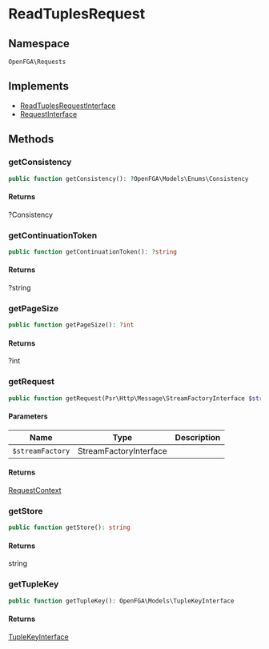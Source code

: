 # ReadTuplesRequest


## Namespace
`OpenFGA\Requests`

## Implements
* [ReadTuplesRequestInterface](Requests/ReadTuplesRequestInterface.md)
* [RequestInterface](Requests/RequestInterface.md)



## Methods
### getConsistency


```php
public function getConsistency(): ?OpenFGA\Models\Enums\Consistency
```



#### Returns
?Consistency

### getContinuationToken


```php
public function getContinuationToken(): ?string
```



#### Returns
?string

### getPageSize


```php
public function getPageSize(): ?int
```



#### Returns
?int

### getRequest


```php
public function getRequest(Psr\Http\Message\StreamFactoryInterface $streamFactory): OpenFGA\Network\RequestContext
```


#### Parameters
| Name | Type | Description |
|------|------|-------------|
| `$streamFactory` | StreamFactoryInterface |  |

#### Returns
[RequestContext](Network/RequestContext.md)

### getStore


```php
public function getStore(): string
```



#### Returns
string

### getTupleKey


```php
public function getTupleKey(): OpenFGA\Models\TupleKeyInterface
```



#### Returns
[TupleKeyInterface](Models/TupleKeyInterface.md)

